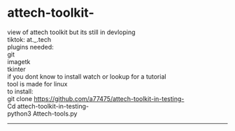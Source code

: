# attech-toolkit-
view of attech toolkit but its still in devloping                                                                       
tiktok: at._.tech                                     
plugins needed:                                                 
git                                                 
imagetk                                          
tkinter                                                  
if you dont know to install watch or lookup for a tutorial                                          
tool is made for linux                                                            
to install:                                                          
git clone https://github.com/a77475/attech-toolkit-in-testing-                   
Cd attech-toolkit-in-testing-                                                                                
python3 Attech-tools.py                                                         
__________________________________________

